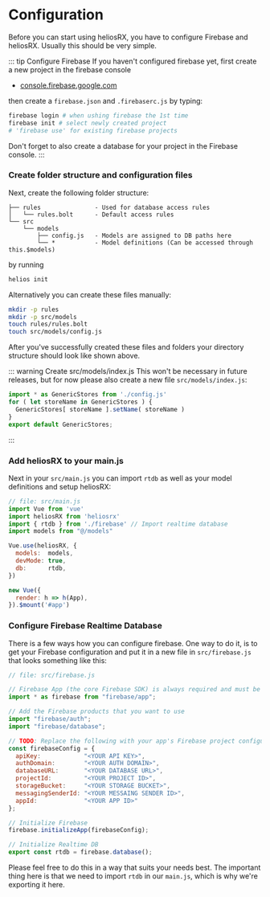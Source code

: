 # Configuration

Before you can start using heliosRX, you have to configure Firebase and heliosRX.
Usually this should be very simple.

::: tip Configure Firebase
If you haven't configured firebase yet, first create a new project in the firebase console

- [console.firebase.google.com](https://console.firebase.google.com/)

then create a `firebase.json` and `.firebaserc.js` by typing:

```bash
firebase login # when ushing firebase the 1st time
firebase init # select newly created project
# 'firebase use' for existing firebase projects
```

Don't forget to also create a database for your project in the Firebase console.
:::


### Create folder structure and configuration files

Next, create the following folder structure:

```
├── rules               - Used for database access rules
│   └── rules.bolt      - Default access rules
└── src
    └── models
        ├── config.js   - Models are assigned to DB paths here
        └── *           - Model definitions (Can be accessed through this.$models)
```

by running

```bash
helios init
```

Alternatively you can create these files manually:

```bash
mkdir -p rules
mkdir -p src/models
touch rules/rules.bolt
touch src/models/config.js
```

After you've successfully created these files and folders your directory structure
should look like shown above.

::: warning Create src/models/index.js
This won't be necessary in future releases, but for now please also create a new file `src/models/index.js`:

```js
import * as GenericStores from './config.js'
for ( let storeName in GenericStores ) {
  GenericStores[ storeName ].setName( storeName )
}
export default GenericStores;
```
:::

### Add heliosRX to your main.js

Next in your `src/main.js` you can import `rtdb` as well as your model
definitions and setup heliosRX:

```js
// file: src/main.js
import Vue from 'vue'
import heliosRX from 'heliosrx'
import { rtdb } from './firebase' // Import realtime database
import models from "@/models"

Vue.use(heliosRX, {
  models:  models,
  devMode: true,
  db:      rtdb,
})

new Vue({
  render: h => h(App),
}).$mount('#app')
```

### Configure Firebase Realtime Database

There is a few ways how you can configure firebase. One way to do it, is to get
your Firebase configuration and put it in a new file in `src/firebase.js` that
looks something like this:

```js
// file: src/firebase.js

// Firebase App (the core Firebase SDK) is always required and must be listed first
import * as firebase from "firebase/app";

// Add the Firebase products that you want to use
import "firebase/auth";
import "firebase/database";

// TODO: Replace the following with your app's Firebase project configuration
const firebaseConfig = {
  apiKey:            "<YOUR API KEY>",
  authDomain:        "<YOUR AUTH DOMAIN>",
  databaseURL:       "<YOUR DATABASE URL>",
  projectId:         "<YOUR PROJECT ID>",
  storageBucket:     "<YOUR STORAGE BUCKET>",
  messagingSenderId: "<YOUR MESSAING SENDER ID>",
  appId:             "<YOUR APP ID>"
};

// Initialize Firebase
firebase.initializeApp(firebaseConfig);

// Initialize Realtime DB
export const rtdb = firebase.database();
```

Please feel free to do this in a way that suits your needs best.
The important thing here is that we need to import `rtdb` in our `main.js`,
which is why we're exporting it here.
